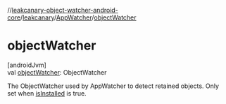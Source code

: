 //[leakcanary-object-watcher-android-core](../../../index.md)/[leakcanary](../index.md)/[AppWatcher](index.md)/[objectWatcher](object-watcher.md)

# objectWatcher

[androidJvm]\
val [objectWatcher](object-watcher.md): ObjectWatcher

The ObjectWatcher used by AppWatcher to detect retained objects. Only set when [isInstalled](is-installed.md) is true.
